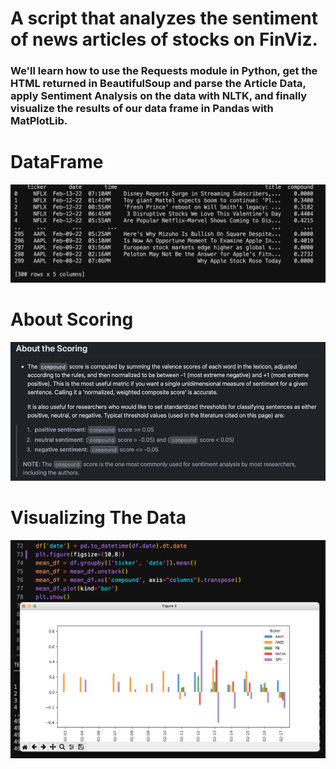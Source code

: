 # A script that analyzes the sentiment of news articles of stocks on FinViz.

### We'll learn how to use the Requests module in Python, get the HTML returned in BeautifulSoup and parse the Article Data, apply Sentiment Analysis on the data with NLTK, and finally visualize the results of our data frame in Pandas with MatPlotLib.

# DataFrame
![Dataframe](READMEFiles/DataframeWithSentimentAnalysis.png)

# About Scoring
![Scoring](READMEFiles/AboutScoring.png)

# Visualizing The Data
![Scoring](READMEFiles/PlottingData.png)


